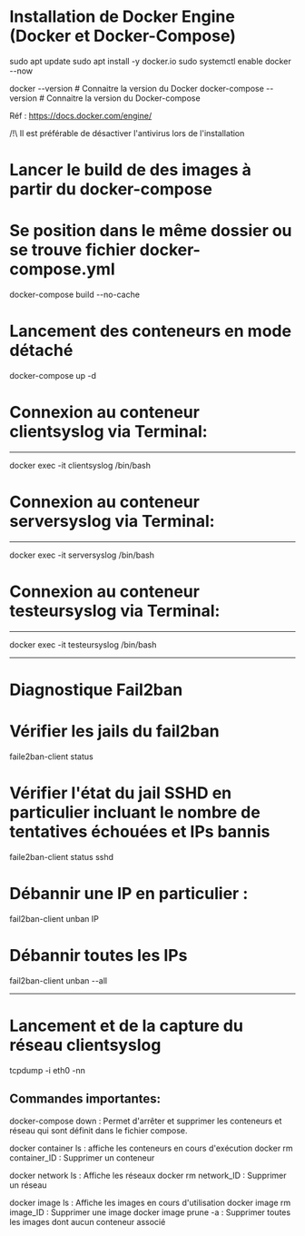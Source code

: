 
# Installation de Docker Engine (Docker et Docker-Compose)
sudo apt update
sudo apt install -y docker.io
sudo systemctl enable docker --now

docker --version # Connaitre la version du Docker
docker-compose --version # Connaitre la version du Docker-compose

Réf : https://docs.docker.com/engine/

/!\ Il est préférable de désactiver l'antivirus lors de l'installation

# Lancer le build de des images à partir du docker-compose 
# Se position dans le même dossier ou se trouve fichier docker-compose.yml
docker-compose build --no-cache

# Lancement des conteneurs en mode détaché
docker-compose up -d


# Connexion au conteneur clientsyslog via Terminal:
-------------------------------------------
docker exec -it clientsyslog /bin/bash

# Connexion au conteneur serversyslog via Terminal:
-------------------------------------------
docker exec -it serversyslog /bin/bash

# Connexion au conteneur testeursyslog via Terminal:
-------------------------------------------
docker exec -it testeursyslog /bin/bash



-------------------------------------------

# Diagnostique Fail2ban
# Vérifier les jails du fail2ban
faile2ban-client status

# Vérifier l'état du jail SSHD en particulier incluant le nombre de tentatives échouées et IPs bannis 
faile2ban-client status sshd

# Débannir une IP en particulier :
fail2ban-client unban IP

# Débannir toutes les IPs
fail2ban-client unban --all

-------------------------------------------
# Lancement et de la capture du réseau clientsyslog 
tcpdump -i eth0 -nn


## Commandes importantes:
docker-compose down       : Permet d'arrêter et supprimer les conteneurs et réseau qui sont définit dans le fichier compose.

docker container ls       : affiche les conteneurs en cours d'exécution
docker rm container_ID    : Supprimer un conteneur


docker network ls         : Affiche les réseaux
docker rm network_ID      : Supprimer un réseau

docker image ls           : Affiche les images en cours d'utilisation
docker image rm image_ID  : Supprimer une image
docker image prune -a     : Supprimer toutes les images dont aucun conteneur associé